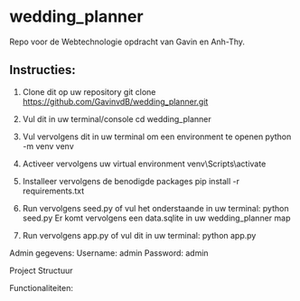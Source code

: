 # wedding_planner
Repo voor de Webtechnologie opdracht van Gavin en Anh-Thy.

## Instructies:
1. Clone dit op uw repository 
git clone https://github.com/GavinvdB/wedding_planner.git

2. Vul dit in uw terminal/console
cd wedding_planner

3. Vul vervolgens dit in uw terminal om een environment te openen
python -m venv venv

4. Activeer vervolgens uw virtual environment
venv\Scripts\activate

5. Installeer vervolgens de benodigde packages
pip install -r requirements.txt

6. Run vervolgens seed.py of vul het onderstaande in uw terminal:
python seed.py
Er komt vervolgens een data.sqlite in uw wedding_planner map 

7. Run vervolgens app.py of vul dit in uw terminal:
python app.py


Admin gegevens:
Username: admin
Password: admin

Project Structuur

Functionaliteiten: